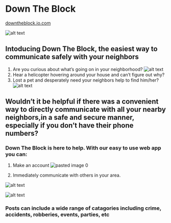 # Down The Block


[downtheblock.io.com](https://neighbors-client.herokuapp.com/ "Google's Homepage")

![alt text](https://github.com/thinkful-ei26/neighborhood-watch-client/blob/feature-private-messages/public/Neighborhood_2.png "Sims")


## Intoducing Down The Block, the easiest way to communicate safely with your neighbors

1. Are you curious about what’s going on in your neighborhood? ![alt text](https://github.com/thinkful-ei26/neighborhood-watch-client/blob/feature-private-messages/public/friends.jpg "friends")
2. Hear a helicopter hovering around your house and can’t figure out why?
3. Lost a pet and desperately need your neighbors help to find him/her? ![alt text](https://github.com/thinkful-ei26/neighborhood-watch-client/blob/feature-private-messages/public/lost.jpg "lost")

## Wouldn’t it be helpful if there was a convenient way to directly communicate with all your nearby neighbors,in a safe and secure manner, especially if you don’t have their phone numbers?



### Down The Block is here to help. With our easy to use web app you can:
1. Make an account ![pasted image 0](https://user-images.githubusercontent.com/43651736/53673209-6f57a100-3c43-11e9-8926-d7a35b3517d1.png)

2. Immediately communicate with others in your area. 

![alt text](https://github.com/thinkful-ei26/Down-The-Block-Client/blob/dev/public/screenshot.png "Sims")

![alt text](https://github.com/thinkful-ei26/Down-The-Block-Client/blob/dev/public/screenshot2.png "Sims")



### Posts can include a wide range of catagories including crime, accidents, robberies, events, parties, etc
